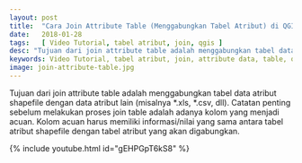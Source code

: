 ```yaml
---
layout: post
title:  "Cara Join Attribute Table (Menggabungkan Tabel Atribut) di QGIS"
date:   2018-01-28
tags:   [ Video Tutorial, tabel atribut, join, qgis ]
desc: "Tujuan dari join attribute table adalah menggabungkan tabel data atribut shapefile dengan data atribut lain (misalnya *.xls, *.csv, dll). Catatan penting sebelum melakukan proses join table adalah adanya kolom yang menjadi acuan."
keywords: Video Tutorial, tabel atribut, join, attribute data, table, qgis
image: join-attribute-table.jpg
---
```


<p class="intro"><span class="dropcap">T</span>ujuan dari join attribute table adalah menggabungkan tabel data atribut shapefile dengan data atribut lain (misalnya *.xls, *.csv, dll). Catatan penting sebelum melakukan proses join table adalah adanya kolom yang menjadi acuan. Kolom acuan harus memiliki informasi/nilai yang sama antara tabel atribut shapefile dengan tabel atribut yang akan digabungkan.</p>

{% include youtube.html id="gEHPGpT6kS8" %}
